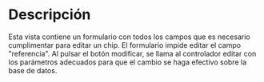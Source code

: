 # Descripción #

Esta vista contiene un formulario con todos los campos que es necesario cumplimentar para editar un chip. El formulario impide editar el campo "referencia".
Al pulsar el botón modificar, se llama al controlador editar con los parámetros adecuados para que el cambio se haga efectivo sobre la base de datos.